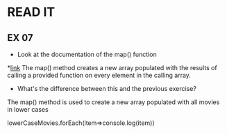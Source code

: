 # READ IT
## EX 07
* Look at the documentation of the map() function

*[link](https://developer.mozilla.org/en-US/docs/Web/JavaScript/Reference/Global_Objects/Map)
The map() method creates a new array populated with the results of 
calling a provided function on every element in the calling array.

* What's the difference between this and the previous exercise?

The map() method is used to create a new array populated with 
all movies in lower cases

lowerCaseMovies.forEach(item=>console.log(item))


